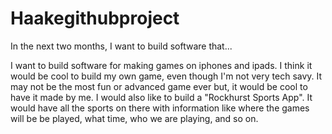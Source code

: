 # Haakegithubproject

In the next two months, I want to build software that...

I want to build software for making games on iphones and ipads. I think it would be cool to build my own game, even though I'm not very tech savy. It may not be the most fun or advanced game ever but, it would be cool to have it made by me. I would also like to build a "Rockhurst Sports App". It would have all the sports on there with information like where the games will be be played, what time, who we are playing, and so on.
